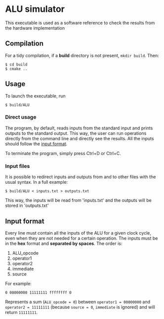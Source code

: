 # ALU simulator
This executable is used as a software reference to check the results from the hardware implementation

## Compilation
For a tidy compilation, if a __build__ directory is not present, `mkdir build`. 
Then:
```shell script
$ cd build
$ cmake ..
```
## Usage
To launch the executable, run
```shell script
$ build/ALU
```
### Direct usage
The program, by default, reads inputs from the standard input and prints outputs to the standard output. This way, the 
user can run operations directly from the command line and directly see the results. All the inputs should follow the 
[input format](#input-format).

To terminate the program, simply press Ctrl+D or Ctrl+C.

### Input files
It is possible to redirect inputs and outputs from and to other files with the usual syntax. In a full example:
```shell script
$ build/ALU < inputs.txt > outputs.txt
```
This way, the inputs will be read from 'inputs.txt' and the outputs will be stored in 'outputs.txt'

## Input format
Every line must contain all the inputs of the ALU for a given clock cycle, even when they are not needed for a certain 
operation. The inputs must be in the __hex__ format and __separated by spaces__. The order is:
1. ALU_opcode
2. operator1
3. operator2
4. immediate
5. source

For example:
```
0 00000000 11111111 ffffffff 0
```
Represents a sum (`ALU_opcode = 0`) between `operator1 = 00000000` and `operator2 = 11111111` (because `source = 0`, 
`immediate` is ignored) and will return `11111111`.
